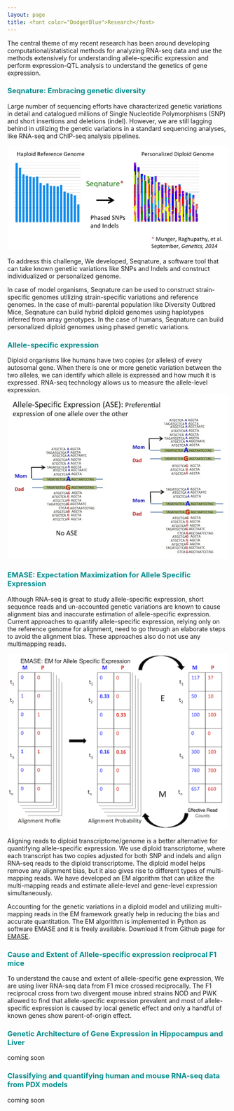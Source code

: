 ```yaml
---
layout: page
title: <font color="DodgerBlue">Research</font>
---
```


The central theme of my recent research has been around developing computational/statistical methods for analyzing RNA-seq data and use the methods extensively for understanding allele-specific expression and perform expression-QTL analysis to understand the genetics of gene expression. 

### <font color="DarkCyan">Seqnature: Embracing genetic diversity </font>
Large number of sequencing efforts have characterized genetic variations in detail and catalogued millions of Single Nucleotide Polymorphisms (SNP) and short insertions and deletions (indel). However, we are still lagging behind in utilizing the genetic variations in a standard sequencing analyses, like RNA-seq and ChIP-seq analysis pipelines. 

![Seqnature](/public/images/seqnature-personalized-genome.png)

To address this challenge, We developed, Seqnature, a software tool that can take known genetiic variations like SNPs and Indels and construct individualized or personalized genome. 

In case of model organisms, Seqnature can be used to construct strain-specific genomes utilizing strain-specific variations and reference genomes. In the case of multi-parental population like Diversity Outbred Mice, Seqnature can build hybrid diploid genomes using haplotypes inferred from array genotypes. In the case of humans, Seqnature can build personalized diploid genomes using phased genetic variations.
 

### <font color="DarkCyan">Allele-specific expression </font>
Diploid organisms like humans have two copies (or alleles) of every autosomal gene. When there is one or more genetic variation between the two alleles, we can identify which allele is expressed and how much it is expressed. RNA-seq technology allows us to measure the allele-level expression. 
![ASE](/public/images/ASE-cartoon.jpg)

### <font color="DarkCyan">EMASE: Expectation Maximization for Allele Specific Expression</font>
Although RNA-seq is great to study allele-specific expression, short sequence reads and un-accounted genetic variations are known to cause alignment bias and inaccurate estimation of allele-specific expression. Current approaches to quantify allele-specific expression, relying only on the reference genome for alignment, need to go through an elaborate steps to avoid the alignment bias. These approaches also do not use any multimapping reads.

![EMASE](/public/images/EMASE-illustration.png)

Aligning reads to diploid transcriptome/genome is a better alternative for quantifying allele-specific expression. We use diploid transcriptome, where each transcript has two copies adjusted for both SNP and indels and align RNA-seq reads to the diploid transcriptome. The diploid model helps remove any alignment bias, but it also gives rise to different types of multi-mapping reads. We have developed an EM algorithm that can utilize the multi-mapping reads and estimate allele-level and gene-level expression simultaneously. 

Accounting for the genetic variations in a diploid model and utilizing multi-mapping reads in the EM framework greatly help in reducing the bias and accurate quantitation. The EM algorithm is implemented in Python as software EMASE and it is freely available. Download it from Github page for [EMASE](https://github.com/narayananr/emase). 


### <font color="DarkCyan"> Cause and Extent of Allele-specific expression reciprocal F1 mice </font>
To understand the cause and extent of allele-specific gene expression, We are using liver RNA-seq data from F1 mice crossed reciprocally. The F1 reciprocal cross from two divergent mouse inbred strains NOD and PWK allowed to find that allele-specific expression prevalent and most of allele-specific expression is caused by local genetic effect and only a handful of known genes show parent-of-origin effect.


### <font color="DarkCyan">Genetic Architecture of Gene Expression in Hippocampus and Liver </font>
coming soon

### <font color="DarkCyan">Classifying and quantifying human and mouse RNA-seq data from PDX models </font>
coming soon


